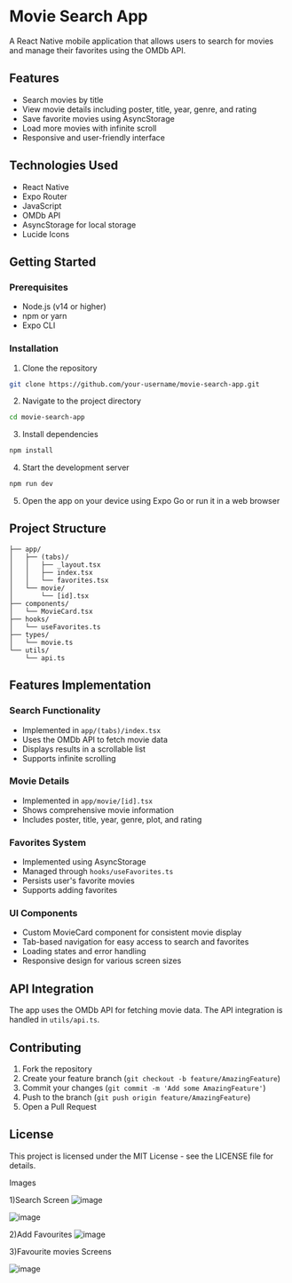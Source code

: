 # Movie Search App

A React Native mobile application that allows users to search for movies and manage their favorites using the OMDb API.

## Features

- Search movies by title
- View movie details including poster, title, year, genre, and rating
- Save favorite movies using AsyncStorage
- Load more movies with infinite scroll
- Responsive and user-friendly interface

## Technologies Used

- React Native
- Expo Router
- JavaScript
- OMDb API
- AsyncStorage for local storage
- Lucide Icons

## Getting Started

### Prerequisites

- Node.js (v14 or higher)
- npm or yarn
- Expo CLI

### Installation

1. Clone the repository
```bash
git clone https://github.com/your-username/movie-search-app.git
```

2. Navigate to the project directory
```bash
cd movie-search-app
```

3. Install dependencies
```bash
npm install
```

4. Start the development server
```bash
npm run dev
```

5. Open the app on your device using Expo Go or run it in a web browser

## Project Structure

```
├── app/
│   ├── (tabs)/
│   │   ├── _layout.tsx
│   │   ├── index.tsx
│   │   └── favorites.tsx
│   └── movie/
│       └── [id].tsx
├── components/
│   └── MovieCard.tsx
├── hooks/
│   └── useFavorites.ts
├── types/
│   └── movie.ts
└── utils/
    └── api.ts
```

## Features Implementation

### Search Functionality
- Implemented in `app/(tabs)/index.tsx`
- Uses the OMDb API to fetch movie data
- Displays results in a scrollable list
- Supports infinite scrolling

### Movie Details
- Implemented in `app/movie/[id].tsx`
- Shows comprehensive movie information
- Includes poster, title, year, genre, plot, and rating

### Favorites System
- Implemented using AsyncStorage
- Managed through `hooks/useFavorites.ts`
- Persists user's favorite movies
- Supports adding  favorites

### UI Components
- Custom MovieCard component for consistent movie display
- Tab-based navigation for easy access to search and favorites
- Loading states and error handling
- Responsive design for various screen sizes

## API Integration

The app uses the OMDb API for fetching movie data. The API integration is handled in `utils/api.ts`.

## Contributing

1. Fork the repository
2. Create your feature branch (`git checkout -b feature/AmazingFeature`)
3. Commit your changes (`git commit -m 'Add some AmazingFeature'`)
4. Push to the branch (`git push origin feature/AmazingFeature`)
5. Open a Pull Request

## License

This project is licensed under the MIT License - see the LICENSE file for details.

Images


1)Search Screen
![image](https://github.com/user-attachments/assets/8d3f84ab-b788-4658-91ec-9aa8bab5807a)

![image](https://github.com/user-attachments/assets/fbe76ea7-c799-4235-9fb0-db67089900e3)



2)Add Favourites
![image](https://github.com/user-attachments/assets/4ade343d-6ec9-4ea6-b746-4e48fbd4f788)



3)Favourite movies Screens

![image](https://github.com/user-attachments/assets/0694ede9-974d-40c1-8d7b-d26d8a0d7914)

